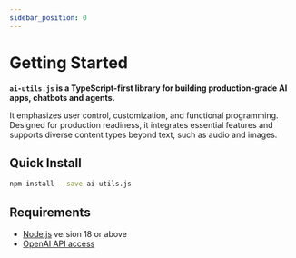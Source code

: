 ```yaml
---
sidebar_position: 0
---
```


# Getting Started

**`ai-utils.js` is a TypeScript-first library for building production-grade AI apps, chatbots and agents.**

It emphasizes user control, customization, and functional programming. Designed for production readiness, it integrates essential features and supports diverse content types beyond text, such as audio and images.

## Quick Install

```bash
npm install --save ai-utils.js
```

## Requirements

- [Node.js](https://nodejs.org/en/download/) version 18 or above
- [OpenAI API access](https://platform.openai.com/overview)
